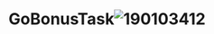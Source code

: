 # GoBonusTask![190103412](https://user-images.githubusercontent.com/63705344/166122252-754a4d93-534f-4637-a463-8ef15b6655a0.PNG)
